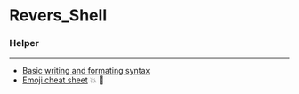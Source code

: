 # Revers_Shell

### Helper
---
- [Basic writing and formating syntax](https://help.github.com/en/github/writing-on-github/basic-writing-and-formatting-syntax)
- [Emoji cheat sheet](https://www.webfx.com/tools/emoji-cheat-sheet/) :boom: :rocket:
